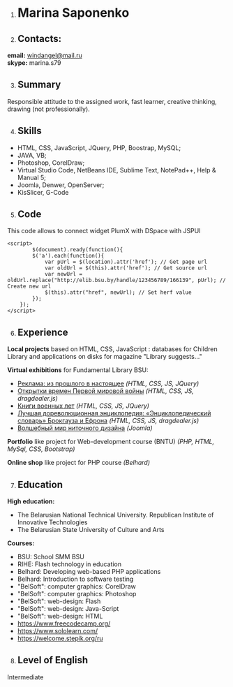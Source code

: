 1. # Marina Saponenko

2. ## Contacts:
**email:** windangel@mail.ru  
**skype:** marina.s79

3. ## Summary
Responsible attitude to the assigned work, fast learner, creative thinking, drawing (not professionally).

4. ## Skills
+ HTML, CSS, JavaScript, JQuery, PHP, Boostrap, MySQL; 
+ JAVA,  VB;
+ Photoshop, CorelDraw; 
+ Virtual Studio Code, NetBeans IDE,  Sublime Text, NotePad++, Help & Manual 5;
+ Joomla, Denwer, OpenServer;
+ KisSlicer, G-Code

5. ## Code
This code allows to connect widget PlumX with DSpace with JSPUI
```
<script>
        $(document).ready(function(){        
        $('a').each(function(){ 
            var pUrl = $(location).attr('href'); // Get page url
            var oldUrl = $(this).attr('href'); // Get source url            
            var newUrl = oldUrl.replace("http://elib.bsu.by/handle/123456789/166139", pUrl); // Create new url
            $(this).attr("href", newUrl); // Set herf value
        });
    });
</script>
```

6. ## Experience
**Local projects** based on HTML, CSS, JavaScript : databases for Children Library and applications on disks for magazine "Library suggests..."

**Virtual exhibitions** for Fundamental Library BSU:

+ [Реклама: из прошлого в настоящее](https://library.bsu.by/index.php/reklama-iz-proshlogo-v-nastoyashchee/) *(HTML, CSS, JS, JQuery)*
+ [Открытки времен Первой мировой войны](https://library.bsu.by/index.php/wwo/) *(HTML, CSS, JS, dragdealer.js)*
+ [Книги военных лет](https://library.bsu.by/index.php/warsbooks) *(HTML, CSS, JS, JQuery)*
+ [Лучшая дореволюционная энциклопедия: «Энциклопедический словарь» Брокгауза и Ефрона](https://library.bsu.by/index.php/brokhaus-about) *(HTML, CSS, JS, dragdealer.js)*
+ [Волшебный мир ниточного дизайна](https://library.bsu.by/index.php/main-nitka) *(Joomla)*

**Portfolio** like project for Web-development course (BNTU) *(PHP, HTML, MySql, CSS, Bootstrap)*

**Online shop** like project for PHP course *(Belhard)* 

7. ## Education
**High education:** 
+ The Belarusian National Technical University. Republican Institute of Innovative Technologies 
+ The Belarusian State University of Culture and Arts  

**Courses:**
- BSU: School SMM BSU
- RIHE: Flash technology in education
- Belhard: Developing web-based PHP applications
- Belhard: Introduction to software testing
- "BelSoft": computer graphics: CorelDraw
- "BelSoft": computer graphics: Photoshop
- "BelSoft": web-design: Flash
- "BelSoft": web-design: Java-Script
- "BelSoft": web-design: HTML
- https://www.freecodecamp.org/
- https://www.sololearn.com/
- https://welcome.stepik.org/ru

8. ## Level of English
Intermediate 
